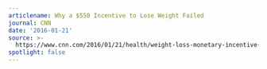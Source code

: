 ```yaml
---
articlename: Why a $550 Incentive to Lose Weight Failed
journal: CNN
date: '2016-01-21'
source: >-
  https://www.cnn.com/2016/01/21/health/weight-loss-monetary-incentive-fails/index.html
spotlight: false
---
```


